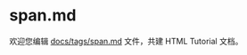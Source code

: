 span.md
===

欢迎您编辑 <a target="__blank" href="https://github.com/jaywcjlove/html-tutorial/blob/master/docs/tags/span.md">docs/tags/span.md</a> 文件，共建 HTML Tutorial 文档。